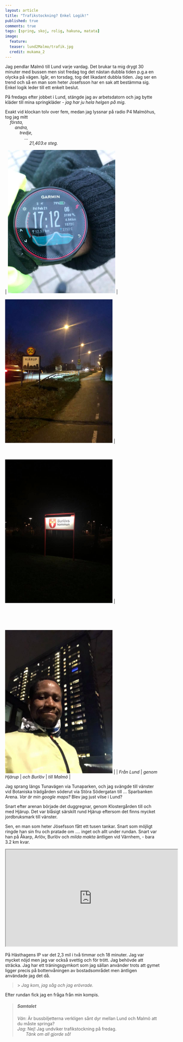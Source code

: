 ```yaml
---
layout: article
title: "Trafikstockning? Enkel Logik!"
published: true
comments: true
tags: [spring, skoj, rolig, hakuna, matata]
image:
  feature:
  teaser: lund2Malmo/trafik.jpg
  credit: mukama_2
---
```


Jag pendlar Malmö till Lund varje vardag. Det brukar ta mig drygt 30 minuter med bussen men sist fredag tog det nästan dubbla tiden p.g.a en olycka på vägen.  Igår, en torsdag, tog det likadant dubbla tiden. Jag ser en trend och så en man som heter Josefsson har en sak att bestämma sig. Enkel logik leder till ett enkelt beslut.

På fredags efter jobbet i Lund, stängde jag av arbetsdatorn och jag bytte kläder till mina springkläder - *jag har ju hela helgen på mig*.

Exakt vid klockan tolv over fem, medan jag lyssnar på radio P4 Malmöhus, tog jag mitt<br>
&nbsp;&nbsp;&nbsp;&nbsp;*första,*<br>
&nbsp;&nbsp;&nbsp;&nbsp;&nbsp;&nbsp;&nbsp;&nbsp;*andra,*<br>
&nbsp;&nbsp;&nbsp;&nbsp;&nbsp;&nbsp;&nbsp;&nbsp;&nbsp;&nbsp;&nbsp;&nbsp;*tredje,*<br>
&nbsp;&nbsp;&nbsp;&nbsp;&nbsp;&nbsp;&nbsp;&nbsp;&nbsp;&nbsp;&nbsp;&nbsp;&nbsp;&nbsp;&nbsp;&nbsp;*...*<br>
&nbsp;&nbsp;&nbsp;&nbsp;&nbsp;&nbsp;&nbsp;&nbsp;&nbsp;&nbsp;&nbsp;&nbsp;&nbsp;&nbsp;&nbsp;&nbsp;&nbsp;&nbsp;&nbsp;&nbsp;*21,403:e steg.*

| <img src="../images/lund2Malmo/start.jpg" alt="start" style="width:350px" /> | <br><br><img src="../images/lund2Malmo/hjarup.jpg" alt="hjarup" style="width:350px" /> |<br><br><br><br><img src="../images/lund2Malmo/burlov.jpg" alt="burlov" style="width:350px" /> | <br><br><br><br><br><br><img src="../images/lund2Malmo/kronpr.jpg" alt="kronprinsen" style="width:350px" /> |
| *Från Lund* | *genom Hjärup* | *och Burlöv* | *till Malmö* |

Jag sprang längs Tunavägen via Tunaparken, och jag svängde till vänster vid Botaniska trädgården söderut via Störa Södergatan till ... Sparbanken Arena. *Var är min google maps?* Blev jag just vilse i Lund?

Snart efter arenan började det duggregnar, genom Klostergården till och med Hjärup. Det var blåsigt särskilt rund Hjärup eftersom det finns mycket jordbruksmark till vänster.

Sen, en man som heter Jösefsson fått ett tusen tankar. Snart som möjligt ringde han sin fru och pratade om .... inget och allt under rundan. Snart var han på Åkarp, Arlöv, Burlöv och *milda makta* äntligen vid Värnhem, - bara 3.2 km kvar.

<iframe width="560" height="315" src="https://www.youtube.com/embed/B82kL6eXyh4" frameborder="1" allow="accelerometer; autoplay; encrypted-media; gyroscope; picture-in-picture" allowfullscreen></iframe>

På Hästhagens IP var det 2,3 mil i två timmar och 18 minuter. Jag var mycket nöjd men jag var också svettig och för trött. Jag behövde att sträcka. Jag har ett träningsgymkort som jag sällan använder trots att gymet ligger precis på bottenvåningen av bostadsområdet men äntligen användade jag det då.

>\> *Jag kom, jag såg och jag erövrade.*

Efter rundan fick jag en fråga från min kompis.

> ##### Samtalet
> *Vän*: Är bussbiljetterna verkligen sånt dyr mellan Lund och Malmö att du måste springa? <br>
> *Jag*: Nej! Jag undviker trafikstockning på fredag.<br>
> &nbsp;&nbsp;&nbsp;&nbsp;&nbsp;&nbsp;&nbsp;*Tänk om all gjorde så!*
